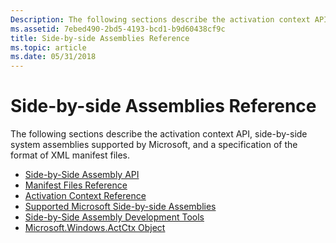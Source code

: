 ```yaml
---
Description: The following sections describe the activation context API, side-by-side system assemblies supported by Microsoft, and a specification of the format of XML manifest files.
ms.assetid: 7ebed490-2bd5-4193-bcd1-b9d60438cf9c
title: Side-by-side Assemblies Reference
ms.topic: article
ms.date: 05/31/2018
---
```


# Side-by-side Assemblies Reference

The following sections describe the activation context API, side-by-side system assemblies supported by Microsoft, and a specification of the format of XML manifest files.

-   [Side-by-Side Assembly API](side-by-side-assembly-api.md)
-   [Manifest Files Reference](manifest-files-reference.md)
-   [Activation Context Reference](activation-context-reference.md)
-   [Supported Microsoft Side-by-side Assemblies](supported-microsoft-side-by-side-assemblies.md)
-   [Side-by-Side Assembly Development Tools](side-by-side-assembly-development-tools.md)
-   [Microsoft.Windows.ActCtx Object](microsoft-windows-actctx-object.md)

 

 



